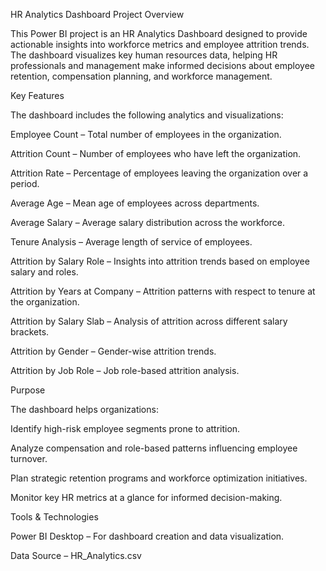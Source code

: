 HR Analytics Dashboard
Project Overview

This Power BI project is an HR Analytics Dashboard designed to provide actionable insights into workforce metrics and employee attrition trends. The dashboard visualizes key human resources data, helping HR professionals and management make informed decisions about employee retention, compensation planning, and workforce management.

Key Features

The dashboard includes the following analytics and visualizations:

Employee Count – Total number of employees in the organization.

Attrition Count – Number of employees who have left the organization.

Attrition Rate – Percentage of employees leaving the organization over a period.

Average Age – Mean age of employees across departments.

Average Salary – Average salary distribution across the workforce.

Tenure Analysis – Average length of service of employees.

Attrition by Salary Role – Insights into attrition trends based on employee salary and roles.

Attrition by Years at Company – Attrition patterns with respect to tenure at the organization.

Attrition by Salary Slab – Analysis of attrition across different salary brackets.

Attrition by Gender – Gender-wise attrition trends.

Attrition by Job Role – Job role-based attrition analysis.

Purpose

The dashboard helps organizations:

Identify high-risk employee segments prone to attrition.

Analyze compensation and role-based patterns influencing employee turnover.

Plan strategic retention programs and workforce optimization initiatives.

Monitor key HR metrics at a glance for informed decision-making.

Tools & Technologies

Power BI Desktop – For dashboard creation and data visualization.

Data Source – HR_Analytics.csv
